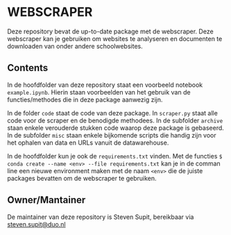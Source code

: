 # WEBSCRAPER

Deze repository bevat de up-to-date package met de webscraper. Deze webscraper kan je gebruiken om websites te analyseren en documenten te downloaden van onder andere schoolwebsites.

## Contents
In de hoofdfolder van deze repository staat een voorbeeld notebook `example.ipynb`. Hierin staan voorbeelden van het gebruik van de functies/methodes die in deze package aanwezig zijn.

In de folder `code` staat de code van deze package. In `scraper.py` staat alle code voor de scraper en de benodigde methodees. In de subfolder `archive` staan enkele verouderde stukken code waarop deze package is gebaseerd. In de subfolder `misc` staan enkele bijkomende scripts die handig zijn voor het ophalen van data en URLs vanuit de datawarehouse.

In de hoofdfolder kun je ook de `requirements.txt` vinden. Met de functies `$ conda create --name <env> --file requirements.txt` kan je in de comman line een nieuwe environment maken met de naam `<env>` die de juiste packages bevatten om de webscraper te gebruiken.

## Owner/Mantainer
De maintainer van deze repository is Steven Supit, bereikbaar via steven.supit@duo.nl
